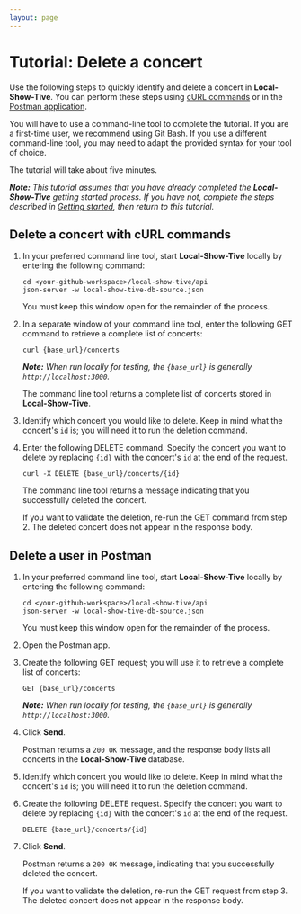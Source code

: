 ```yaml
---
layout: page
---
```


# Tutorial: Delete a concert 

Use the following steps to quickly identify and delete a concert in **Local-Show-Tive**. You can perform these steps using [cURL commands](#delete-a-concert-with-curl-commands) or in the [Postman application](#delete-a-concert-in-postman).

You will have to use a command-line tool to complete the tutorial. If you are a first-time user, we recommend using Git Bash. If you use a different command-line tool, you may need to adapt the provided syntax for your tool of choice.

The tutorial will take about five minutes. 

_**Note:** This tutorial assumes that you have already completed the **Local-Show-Tive** getting started process. If you have not, complete the steps described in [Getting started](../getting-started.md), then return to this tutorial._

## Delete a concert with cURL commands

1. In your preferred command line tool, start **Local-Show-Tive** locally by entering the following command:

    ```shell
    cd <your-github-workspace>/local-show-tive/api
    json-server -w local-show-tive-db-source.json
    ```
    You must keep this window open for the remainder of the process.

2. In a separate window of your command line tool, enter the following GET command to retrieve a complete list of concerts:

    ```shell
    curl {base_url}/concerts
    ```
    _**Note:** When run locally for testing, the `{base_url}` is generally `http://localhost:3000`._

    The command line tool returns a complete list of concerts stored in **Local-Show-Tive**.

3. Identify which concert you would like to delete. Keep in mind what the concert's `id` is; you will need it to run the deletion command. 

4. Enter the following DELETE command. Specify the concert you want to delete by replacing `{id}` with the concert's `id` at the end of the request.

    ```shell
    curl -X DELETE {base_url}/concerts/{id}
    ```

    The command line tool returns a message indicating that you successfully deleted the concert.

    If you want to validate the deletion, re-run the GET command from step 2. The deleted concert does not appear in the response body.

## Delete a user in Postman

1. In your preferred command line tool, start **Local-Show-Tive** locally by entering the following command:

    ```shell
    cd <your-github-workspace>/local-show-tive/api
    json-server -w local-show-tive-db-source.json
    ```
    You must keep this window open for the remainder of the process.

2. Open the Postman app.

3. Create the following GET request; you will use it to retrieve a complete list of concerts:

    ```shell
    GET {base_url}/concerts
    ```
    _**Note:** When run locally for testing, the `{base_url}` is generally `http://localhost:3000`._

4. Click **Send**. 

   Postman returns a `200 OK` message, and the response body lists all concerts in the **Local-Show-Tive** database.

5. Identify which concert you would like to delete. Keep in mind what the concert's `id` is; you will need it to run the deletion command.

6. Create the following DELETE request. Specify the concert you want to delete by replacing `{id}` with the concert's `id` at the end of the request.

    ```shell
    DELETE {base_url}/concerts/{id}
    ```

7. Click **Send**. 

   Postman returns a `200 OK` message, indicating that you successfully deleted the concert.

   If you want to validate the deletion, re-run the GET request from step 3. The deleted concert does not appear in the response body.
